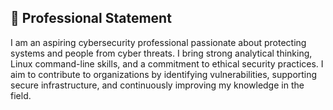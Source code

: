 <h2>👤 Professional Statement</h2>

<p>
I am an aspiring cybersecurity professional passionate about protecting systems and people from cyber threats.
I bring strong analytical thinking, Linux command-line skills, and a commitment to ethical security practices.
I aim to contribute to organizations by identifying vulnerabilities, supporting secure infrastructure,
and continuously improving my knowledge in the field.
</p>
